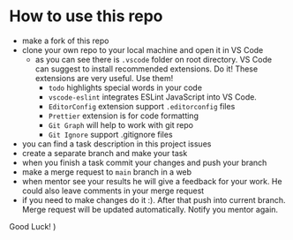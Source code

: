# How to use this repo

- make a fork of this repo
- clone your own repo to your local machine and open it in VS Code
  - as you can see there is `.vscode` folder on root directory. VS Code can suggest to install recommended extensions. Do it! These extensions are very useful. Use them!
    - `todo` highlights special words in your code
    - `vscode-eslint` integrates ESLint JavaScript into VS Code.
    - `EditorConfig` extension support `.editorconfig` files
    - `Prettier` extension is for code formatting
    - `Git Graph` will help to work with git repo
    - `Git Ignore` support .gitignore files
- you can find a task description in this project issues
- create a separate branch and make your task
- when you finish a task commit your changes and push your branch
- make a merge request to `main` branch in a web
- when mentor see your results he will give a feedback for your work. He could also leave comments in your merge request
- if you need to make changes do it :). After that push into current branch. Merge request will be updated automatically. Notify you mentor again.

Good Luck! )
